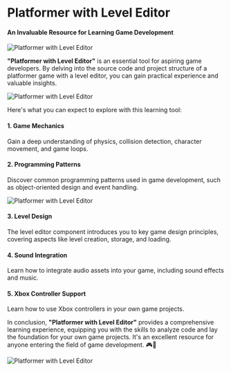 # Platformer with Level Editor

#### An Invaluable Resource for Learning Game Development

![Platformer with Level Editor](https://github.com/JoeLumbley/Platformer-with-Level-Editor/assets/77564255/29d37425-6a1b-4bbd-8a11-b918ad0ae02d)

**"Platformer with Level Editor"** is an essential tool for aspiring game developers. By delving into the source code and project structure of a platformer game with a level editor, you can gain practical experience and valuable insights.

![Platformer with Level Editor](https://github.com/JoeLumbley/Platformer-with-Level-Editor/assets/77564255/9c8fc9e2-5e4f-4f1f-a544-8b5b3a6ad385)

Here's what you can expect to explore with this learning tool:

#### 1. Game Mechanics
Gain a deep understanding of physics, collision detection, character movement, and game loops.

#### 2. Programming Patterns
Discover common programming patterns used in game development, such as object-oriented design and event handling.

![Platformer with Level Editor](https://github.com/JoeLumbley/Platformer-with-Level-Editor/assets/77564255/d0e9278d-9556-4c03-a0b7-f1f145438962)

#### 3. Level Design
The level editor component introduces you to key game design principles, covering aspects like level creation, storage, and loading.

#### 4. Sound Integration
Learn how to integrate audio assets into your game, including sound effects and music.

#### 5. Xbox Controller Support
Learn how to use Xbox controllers in your own game projects.

In conclusion, **"Platformer with Level Editor"** provides a comprehensive learning experience, equipping you with the skills to analyze code and lay the foundation for your own game projects. It's an excellent resource for anyone entering the field of game development. 🎮🚀

![Platformer with Level Editor](https://github.com/JoeLumbley/Platformer-with-Level-Editor/assets/77564255/2660702d-eef3-4ce9-a5cc-3543d2f9f580)






